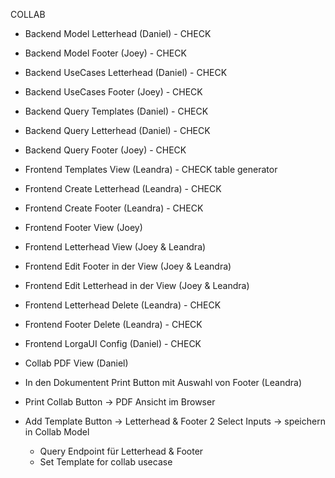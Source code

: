 COLLAB

- Backend Model Letterhead (Daniel) - CHECK
- Backend Model Footer (Joey) - CHECK
- Backend UseCases Letterhead (Daniel) - CHECK
- Backend UseCases Footer (Joey) - CHECK
- Backend Query Templates (Daniel) - CHECK
- Backend Query Letterhead (Daniel) - CHECK
- Backend Query Footer (Joey) - CHECK
- Frontend Templates View (Leandra) - CHECK table generator
- Frontend Create Letterhead (Leandra) - CHECK
- Frontend Create Footer (Leandra) - CHECK
- Frontend Footer View (Joey)
- Frontend Letterhead View (Joey & Leandra)
- Frontend Edit Footer in der View (Joey & Leandra)
- Frontend Edit Letterhead in der View (Joey & Leandra)
- Frontend Letterhead Delete (Leandra) - CHECK
- Frontend Footer Delete (Leandra) - CHECK
- Frontend LorgaUI Config (Daniel) - CHECK

- Collab PDF View (Daniel)
- In den Dokumentent Print Button mit Auswahl von Footer (Leandra)

- Print Collab Button -> PDF Ansicht im Browser 

- Add Template Button -> Letterhead & Footer 2 Select Inputs -> speichern in Collab Model 
  - Query Endpoint für Letterhead & Footer
  - Set Template for collab usecase
